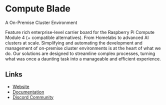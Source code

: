 # Compute Blade
A On-Premise Cluster Environment

Feature rich enterprise-level carrier board for the Raspberry Pi Compute Module 4 (+ compatible alternatives). From Homelabs to advanced AI clusters at scale. Simplifying and automating the development and management of on-premise cluster environments is at the heart of what we do. Our solutions are designed to streamline complex processes, turning what was once a daunting task into a manageable and efficient experience.

## Links
- [Website](https://computeblade.com/)
- [Documentation](https://docs.computeblade.com)
- [Discord Community](https://discord.gg/uptime-industries)